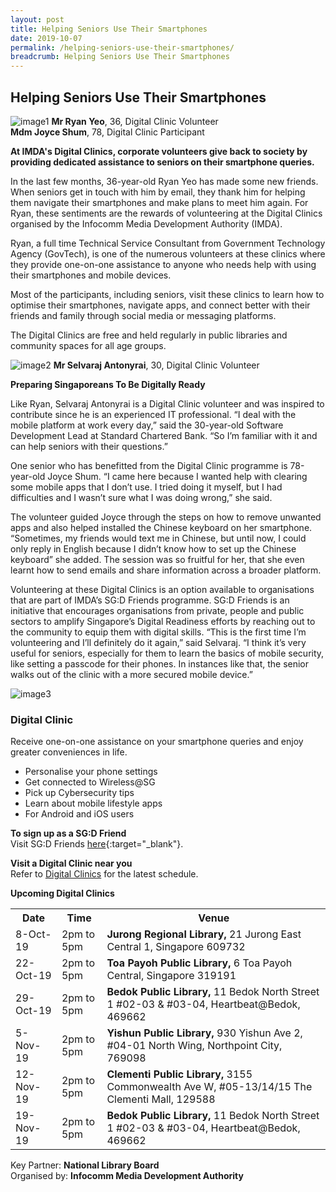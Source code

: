 ```yaml
---
layout: post
title: Helping Seniors Use Their Smartphones
date: 2019-10-07
permalink: /helping-seniors-use-their-smartphones/
breadcrumb: Helping Seniors Use Their Smartphones
---
```


## Helping Seniors Use Their Smartphones<br>

![image1](/images/articles/helping-seniors-use-their-smartphones/helping-seniors-use-their-smartphones-1.jpg)
**Mr Ryan Yeo**, 36, Digital Clinic Volunteer<br>
**Mdm Joyce Shum**, 78, Digital Clinic Participant<br>

**At IMDA's Digital Clinics, corporate volunteers give back to society by providing dedicated assistance to seniors on their smartphone queries.**<br>

In the last few months, 36-year-old Ryan Yeo has made some new friends. When seniors get in touch with him by email, they thank him for helping them navigate their smartphones and make plans to meet him again. For Ryan, these sentiments are the rewards of volunteering at the Digital Clinics organised by the Infocomm Media Development Authority (IMDA).<br>  

Ryan, a full time Technical Service Consultant from Government Technology Agency (GovTech), is one of the numerous volunteers at these clinics where they provide one-on-one assistance to anyone who needs help with using their smartphones and mobile devices.<br>

Most of the participants, including seniors, visit these clinics to learn how to optimise their smartphones, navigate apps, and connect better with their friends and family through social media or messaging platforms.<br>

The Digital Clinics are free and held regularly in public libraries and community spaces for all age groups.<br>

![image2](/images/articles/helping-seniors-use-their-smartphones/helping-seniors-use-their-smartphones-2.jpg)
**Mr Selvaraj Antonyrai**, 30, Digital Clinic Volunteer<br>

**Preparing Singaporeans To Be Digitally Ready**<br>

Like Ryan, Selvaraj Antonyrai is a Digital Clinic volunteer and was inspired to contribute since he is an experienced IT professional. “I deal with the mobile platform at work every day,” said the 30-year-old Software Development Lead at Standard Chartered Bank. “So I’m familiar with it and can help seniors with their questions.” <br>

One senior who has benefitted from the Digital Clinic programme is 78-year-old Joyce Shum. “I came here because I wanted help with clearing some mobile apps that I don’t use. I tried doing it myself, but I had difficulties and I wasn’t sure what I was doing wrong,” she said.<br>

The volunteer guided Joyce through the steps on how to remove unwanted apps and also helped installed the Chinese keyboard on her smartphone. “Sometimes, my friends would text me in Chinese, but until now, I could only reply in English because I didn’t know how to set up the Chinese keyboard” she added. The session was so
fruitful for her, that she even learnt how to send emails and share information across a broader platform.<br>

Volunteering at these Digital Clinics is an option available to organisations that are part of IMDA’s SG:D Friends programme. SG:D Friends is an initiative that encourages organisations from private, people and public sectors to amplify Singapore’s Digital Readiness efforts by reaching out to the community to equip them with digital skills. “This is the first time I’m volunteering and I’ll definitely do it again,” said Selvaraj. “I think it’s very useful for seniors, especially for them to learn the basics of mobile security, like setting a passcode for their phones. In instances like that, the senior walks out of the clinic with a more secured mobile device.”<br>

![image3](/images/articles/helping-seniors-use-their-smartphones/helping-seniors-use-their-smartphones-3.jpg)

### Digital Clinic<br>
Receive one-on-one assistance on your smartphone queries and enjoy greater conveniences in life.<br>

* Personalise your phone settings
* Get connected to Wireless@SG
* Pick up Cybersecurity tips
*	Learn about mobile lifestyle apps
*	For Android and iOS users

**To sign up as a SG:D Friend**<br>
Visit SG:D Friends [here](https://www.imda.gov.sg/sgd-friends){:target="_blank"}.<br>

**Visit a Digital Clinic near you**<br>
Refer to [Digital Clinics](/get-one-on-one-assistance/digital-clinics/) for the latest schedule.<br> 

**Upcoming Digital Clinics**<br>
<table>
  <tr><th><b>Date</b></th>
  <th><b>Time</b></th>
    <th><b>Venue</b></th></tr>
<tr>  
  <td>8-Oct-19</td>
  <td>2pm to 5pm</td>
  <td><b>Jurong Regional Library,</b> 21 Jurong East Central 1, Singapore 609732</td>
  </tr>
<tr>  
  <td>22-Oct-19</td>
  <td>2pm to 5pm</td>
  <td><b>Toa Payoh Public Library,</b> 6 Toa Payoh Central, Singapore 319191</td>
  </tr>
<tr>  
  <td>29-Oct-19</td>
  <td>2pm to 5pm</td>
  <td><b>Bedok Public Library,</b> 11 Bedok North Street 1 #02-03 & #03-04, Heartbeat@Bedok, 469662</td>
  </tr>
<tr>  
  <td>5-Nov-19</td>
  <td>2pm to 5pm</td>
  <td><b>Yishun Public Library,</b> 930 Yishun Ave 2, #04-01 North Wing, Northpoint City, 769098</td>
  </tr>
<tr>  
  <td>12-Nov-19</td>
  <td>2pm to 5pm</td>
  <td><b>Clementi Public Library,</b> 3155 Commonwealth Ave W, #05-13/14/15 The Clementi Mall, 129588</td>
  </tr>
<tr>  
  <td>19-Nov-19</td>
  <td>2pm to 5pm</td>
  <td><b>Bedok Public Library,</b> 11 Bedok North Street 1 #02-03 & #03-04, Heartbeat@Bedok, 469662</td>
  </tr>
</table>

Key Partner: **National Library Board**<br>
Organised by: **Infocomm Media Development Authority**

